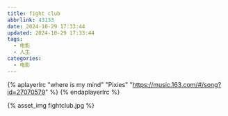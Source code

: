 ```yaml
---
title: fight club
abbrlink: 43133
date: 2024-10-29 17:33:44
updated: 2024-10-29 17:33:44
tags:
  - 电影
  - 人生
categories:
  - 电影
---
```


{% aplayerlrc "where is my mind" "Pixies" "https://music.163.com/#/song?id=27070579" %}
{% endaplayerlrc %}

{% asset_img fightclub.jpg %}
